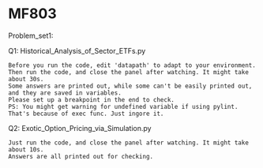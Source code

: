 # MF803

Problem_set1:

Q1: Historical_Analysis_of_Sector_ETFs.py

    Before you run the code, edit 'datapath' to adapt to your environment.
    Then run the code, and close the panel after watching. It might take about 30s.
    Some answers are printed out, while some can't be easily printed out, and they are saved in variables.
    Please set up a breakpoint in the end to check.
    PS: You might get warning for undefined variable if using pylint. That's because of exec func. Just ingore it.

Q2: Exotic_Option_Pricing_via_Simulation.py

    Just run the code, and close the panel after watching. It might take about 10s.
    Answers are all printed out for checking.